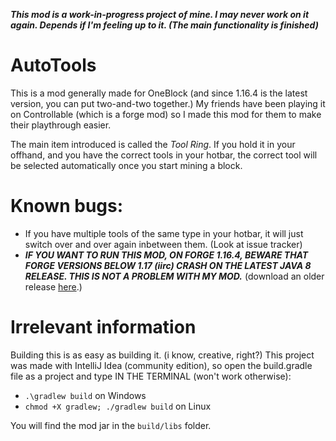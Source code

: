 ***This mod is a work-in-progress project of mine. I may never work on it again. Depends if I'm feeling up to it. (The main functionality is finished)***

# AutoTools
This is a mod generally made for OneBlock (and since 1.16.4 is the latest version, you can put two-and-two together.)
My friends have been playing it on Controllable (which is a forge mod) so I made this mod for them to make their playthrough easier.

The main item introduced is called the *Tool Ring*. If you hold it in your offhand, and you have the correct tools in your hotbar, the correct tool will be selected automatically once you start mining a block.

# Known bugs:

- If you have multiple tools of the same type in your hotbar, it will just switch over and over again inbetween them. (Look at issue tracker)
- ***IF YOU WANT TO RUN THIS MOD, ON FORGE 1.16.4, BEWARE THAT FORGE VERSIONS BELOW 1.17 (iirc) CRASH ON THE LATEST JAVA 8 RELEASE. THIS IS NOT A PROBLEM WITH MY MOD.*** (download an older release [here](https://github.com/adoptium/temurin8-binaries/releases/tag/jdk8u312-b07).)

# Irrelevant information

Building this is as easy as building it. (i know, creative, right?) This project was made with IntelliJ Idea (community edition), so open the build.gradle file as a project and type IN THE TERMINAL (won't work otherwise):
  - ``.\gradlew build`` on Windows
  - ``
    chmod +X gradlew;
    ./gradlew build
    `` on Linux
       
You will find the mod jar in the ``build/libs`` folder.
